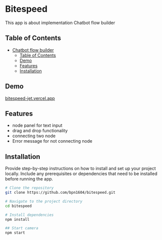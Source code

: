# Bitespeed

This app is about implementation Chatbot flow builder

## Table of Contents

- [Chatbot flow builder](#project-name)
  - [Table of Contents](#table-of-contents)
  - [Demo](#demo)
  -  [Features](#features)
  - [Installation](#installation)
  

## Demo
<a href="bitespeed-jet.vercel.app">bitespeed-jet.vercel.app</a>


## Features

- node panel for text input
- drag and drop functionality
- connecting two node
- Error message for not connecting node

## Installation

Provide step-by-step instructions on how to install and set up your project locally. Include any prerequisites or dependencies that need to be installed before running the app.

```bash
# Clone the repository
git clone https://github.com/bpn1604/bitespeed.git

# Navigate to the project directory
cd bitespeed

# Install dependencies
npm install

## Start camera
npm start
